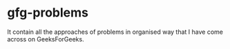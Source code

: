 # gfg-problems
It contain all the approaches of problems in organised way that I have come across on GeeksForGeeks.
